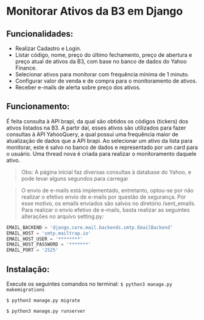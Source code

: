 # Monitorar Ativos da B3 em Django

## Funcionalidades:

- Realizar Cadastro e Login.
- Listar código, nome, preço do último fechamento, preço de abertura e preço atual de ativos da B3, com base no banco de dados do Yahoo Finance.
- Selecionar ativos para monitorar com frequência mínima de 1 minuto.
- Configurar valor de venda e de compra para o monitoramento de ativos.
- Receber e-mails de alerta sobre preço dos ativos.

## Funcionamento:

É feita consulta à API brapi, da qual são obtidos os códigos (tickers) dos ativos listados na B3. A partir daí, esses ativos são utilizados para fazer consultas à API YahooQuery, a qual possui uma frequência maior de atualização de dados que a API brapi.
Ao selecionar um ativo da lista para monitorar, este é salvo no banco de dados e representado por um card para o usuário. Uma thread nova é criada para realizar o monitoramento daquele ativo.

> Obs: A página inicial faz diversas consultas à database do Yahoo, e pode levar alguns segundos para carregar

> O envio de e-mails está implementado, entretanto, optou-se por não realizar o efetivo envio de e-mails por questão de segurança. Por esse motivo, os emails enviados são salvos no diretório /sent_emails. Para realizar o envio efetivo de e-mails, basta realizar as seguintes alterações no arquivo setting.py:

```python
EMAIL_BACKEND = 'django.core.mail.backends.smtp.EmailBackend'
EMAIL_HOST = 'smtp.mailtrap.io'
EMAIL_HOST_USER = '********'
EMAIL_HOST_PASSWORD = '*******'
EMAIL_PORT = '2525'
```

## Instalação:

Execute os seguintes comandos no terminal:
`$ python3 manage.py makemigrations`

`$ python3 manage.py migrate`

`$ python3 manage.py runserver`
